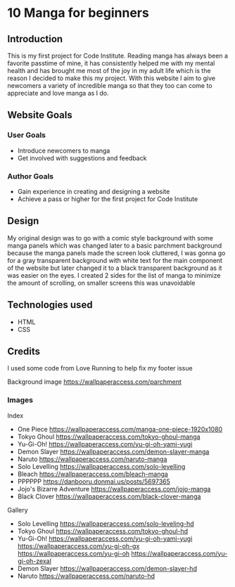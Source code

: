 # 10 Manga for beginners

## Introduction

This is my first project for Code Institute. Reading manga has always been a favorite passtime of mine, it has consistently helped me with my mental health and has brought me most of the joy in my adult life which is the reason I decided to make this my project. With this website I aim to give newcomers a variety of incredible manga so that they too can come to appreciate and love manga as I do.

## Website Goals

### User Goals

* Introduce newcomers to manga
* Get involved with suggestions and feedback

### Author Goals

* Gain experience in creating and designing a website
* Achieve a pass or higher for the first project for Code Institute

## Design

My original design was to go with a comic style background with some manga panels which was changed later to a basic parchment background because the manga panels made the screen look cluttered, I was gonna go for a gray transparent background with white text for the main component of the website but later changed it to a black transparent background as it was easier on the eyes. I created 2 sides for the list of manga to minimize the amount of scrolling, on smaller screens this was unavoidable

## Technologies used

* HTML
* CSS

## Credits

I used some code from Love Running to help fix my footer issue

Background image <https://wallpaperaccess.com/parchment>

### Images

Index
  
* One Piece <https://wallpaperaccess.com/manga-one-piece-1920x1080>
* Tokyo Ghoul <https://wallpaperaccess.com/tokyo-ghoul-manga>
* Yu-Gi-Oh! <https://wallpaperaccess.com/yu-gi-oh-yami-yugi>
* Demon Slayer <https://wallpaperaccess.com/demon-slayer-manga>
* Naruto <https://wallpaperaccess.com/naruto-manga>
* Solo Levelling <https://wallpaperaccess.com/solo-levelling>
* Bleach <https://wallpaperaccess.com/bleach-manga>
* PPPPPP <https://danbooru.donmai.us/posts/5697365>
* Jojo's Bizarre Adventure <https://wallpaperaccess.com/jojo-manga>
* Black Clover <https://wallpaperaccess.com/black-clover-manga>

Gallery

* Solo Levelling <https://wallpaperaccess.com/solo-leveling-hd>
* Tokyo Ghoul <https://wallpaperaccess.com/tokyo-ghoul-hd>
* Yu-Gi-Oh! <https://wallpaperaccess.com/yu-gi-oh-yami-yugi> <https://wallpaperaccess.com/yu-gi-oh-gx> <https://wallpaperaccess.com/yu-gi-oh> <https://wallpaperaccess.com/yu-gi-oh-zexal>
* Demon Slayer <https://wallpaperaccess.com/demon-slayer-hd>
* Naruto <https://wallpaperaccess.com/naruto-hd>

